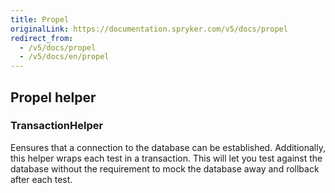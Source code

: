 ```yaml
---
title: Propel
originalLink: https://documentation.spryker.com/v5/docs/propel
redirect_from:
  - /v5/docs/propel
  - /v5/docs/en/propel
---
```


## Propel helper

### TransactionHelper
Eensures that a connection to the database can be established. Additionally, this helper wraps each test in a transaction. This will let you test against the database without the requirement to mock the database away and rollback after each test.
